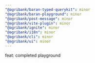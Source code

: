 ```yaml
---
"@agribank/baran-typed-querykit": minor
"@agribank/baran-playground": minor
"@agribank/post-message": minor
"@agribank/vite-plugin": minor
"@agribank/ignite": minor
"@agribank/i18n": minor
"@agribank/cli": minor
"@agribank/ui": minor
---
```


feat: completed playground
